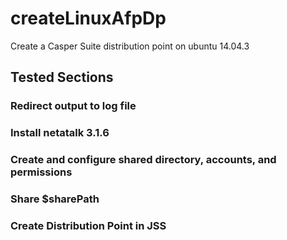 # createLinuxAfpDp
Create a Casper Suite distribution point on ubuntu 14.04.3

## Tested Sections

### Redirect output to log file

### Install netatalk 3.1.6

### Create and configure shared directory, accounts, and permissions

### Share $sharePath

### Create Distribution Point in JSS


